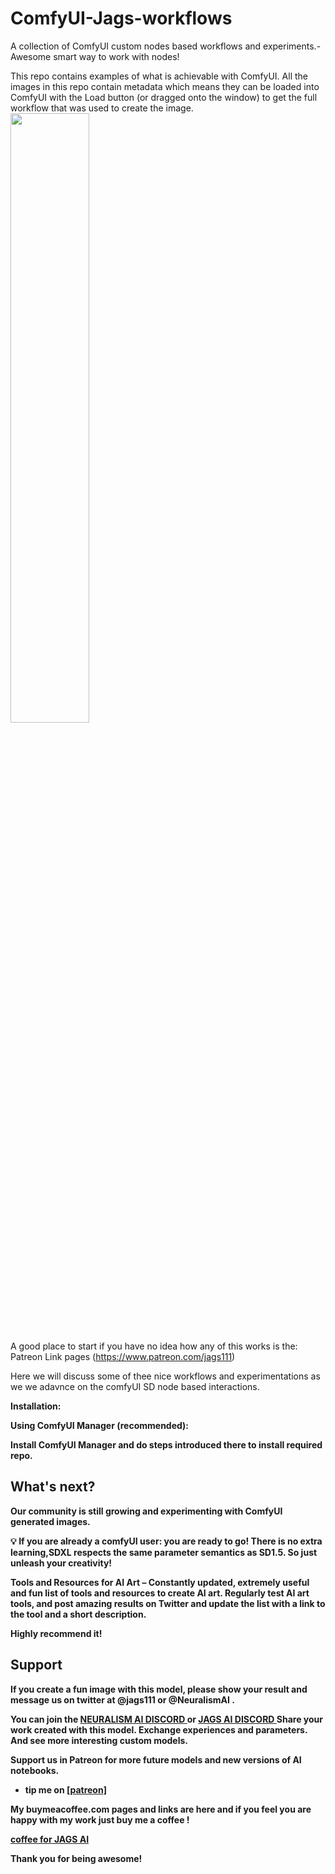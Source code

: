 # ComfyUI-Jags-workflows
A collection of ComfyUI custom nodes based workflows and experiments.- Awesome smart way to work with nodes!

This repo contains examples of what is achievable with ComfyUI. All the images in this repo contain metadata which means they can be loaded into ComfyUI with the Load button (or dragged onto the window) to get the full workflow that was used to create the image.
<br>
<img src = "images/ZTUP_00_00066_.png" width = "50%">

A good place to start if you have no idea how any of this works is the: Patreon Link pages (https://www.patreon.com/jags111)

Here we will discuss some of thee nice workflows and experimentations as we we adavnce on the comfyUI SD node based interactions.


<b> Installation:

Using ComfyUI Manager (recommended):

Install ComfyUI Manager and do steps introduced there to install required  repo.

## What's next?
Our community is still growing and experimenting with ComfyUI generated images.

💡 **If you are already a comfyUI user**: you are ready to go! There is no extra learning,SDXL respects the same parameter semantics as SD1.5. So just unleash your creativity!

Tools and Resources for AI Art – Constantly updated, extremely useful and fun list of tools and resources to create AI art.  Regularly test AI art tools, and post amazing results on Twitter and update the list with a link to the tool and a short description. 

Highly recommend it!

<!-- start support-pitch -->
## Support
If you create a fun image with this model, please show your result and message us on twitter at @jags111 or @NeuralismAI .

You can join the <a href="https://discord.gg/vNVqT82W" alt="Neuralism Discord"> NEURALISM AI DISCORD </a> or <a href="https://discord.gg/UmSd4qyh" alt =Jags AI Discord > JAGS AI DISCORD </a> 
Share your work created with this model. Exchange experiences and parameters. And see more interesting custom models.

Support us in Patreon for more future models and new versions of AI notebooks.
- tip me on <a href="https://www.patreon.com/jags111"> [patreon]</a>

 My buymeacoffee.com pages and links are here and if you feel you are happy with my work just buy me a coffee !

 <a href="https://www.buymeacoffee.com/jagsAI"> coffee for JAGS AI</a> 

Thank you for being awesome!

<!-- end support-pitch -->
